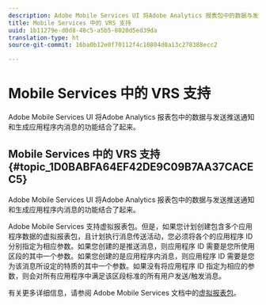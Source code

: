 ```yaml
---
description: Adobe Mobile Services UI 将Adobe Analytics 报表包中的数据与发送推送通知和生成应用程序内消息的功能结合了起来。
title: Mobile Services 中的 VRS 支持
uuid: 1b11279e-d0d8-48c5-a5b5-8020d5ed39da
translation-type: ht
source-git-commit: 16ba0b12e0f70112f4c10804d0a13c278388ecc2

---
```



# Mobile Services 中的 VRS 支持

Adobe Mobile Services UI 将Adobe Analytics 报表包中的数据与发送推送通知和生成应用程序内消息的功能结合了起来。

## Mobile Services 中的 VRS 支持 {#topic_1D0BABFA64EF42DE9C09B7AA37CACEC5}

Adobe Mobile Services UI 将Adobe Analytics 报表包中的数据与发送推送通知和生成应用程序内消息的功能结合了起来。

Adobe Mobile Services 支持虚拟报表包。但是，如果您计划创建包含多个应用程序数据的虚拟报表包，且计划执行消息传送活动，您必须将各个的应用程序 ID 分别指定为相应参数。如果您创建的是推送消息，则应用程序 ID 需要是您所使用区段的其中一个参数。如果您创建的是应用程序内消息，则应用程序 ID 需要是您为该消息所设定的特质的其中一个参数。如果没有将应用程序 ID 指定为相应的参数，则会对所有应用程序中满足该区段标准的所有用户发送/触发消息。

有关更多详细信息，请参阅 Adobe Mobile Services 文档中的[虚拟报表包](https://marketing.adobe.com/resources/help/zh_CN/mobile/c_mob_vrs.html)。
